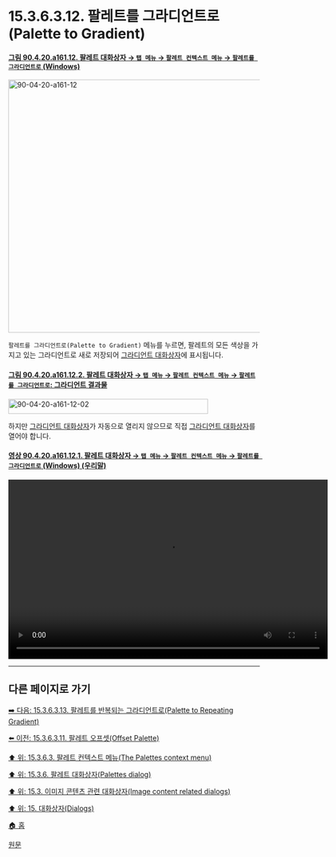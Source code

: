 # 15.3.6.3.12. 팔레트를 그라디언트로(Palette to Gradient)

<a id="90-04-20-a161-12"></a>

#### [그림 90.4.20.a161.12. 팔레트 대화상자 → `탭 메뉴` → `팔레트 컨텍스트 메뉴` → `팔레트를 그라디언트로` (Windows)](./90-04-0020-palette.md#90-04-20-a161-12)
<img width="870" height="508" alt="90-04-20-a161-12" src="https://github.com/user-attachments/assets/178c3c5a-5cab-4f42-9a56-1d3b7fc99356" />

`팔레트를 그라디언트로(Palette to Gradient)` 메뉴를 누르면, 팔레트의 모든 색상을 가지고 있는 그라디언트로 새로 저장되어 [그라디언트 대화상자](./15-03-05-00-gradient_dialog.md)에 표시됩니다.

<a id="90-04-20-a161-12-02"></a>

#### [그림 90.4.20.a161.12.2. 팔레트 대화상자 → `탭 메뉴` → `팔레트 컨텍스트 메뉴` → `팔레트를 그라디언트로`: 그라디언트 결과물](./90-04-0020-palette.md#90-04-20-a161-12-02)
<img width="400" height="30" alt="90-04-20-a161-12-02" src="https://github.com/user-attachments/assets/3ae27c2f-a06e-4890-95c3-ad152115337d" />

하지만 [그라디언트 대화상자](./15-03-05-00-gradient_dialog.md)가 자동으로 열리지 않으므로 직접 [그라디언트 대화상자](./15-03-05-00-gradient_dialog.md)를 열어야 합니다.

<a id="90-04-20-a161-12-01"></a>

#### [영상 90.4.20.a161.12.1. 팔레트 대화상자 → `탭 메뉴` → `팔레트 컨텍스트 메뉴` → `팔레트를 그라디언트로` (Windows) (우리말)](./90-04-0020-palette.md#90-04-20-a161-12-01)
<video controls="controls" width="640" height="360" src="https://github.com/user-attachments/assets/c7d63d39-7d31-4a62-9252-2b6a80e925b9"></video>

***

## 다른 페이지로 가기

[➡️ 다음: 15.3.6.3.13. 팔레트를 반복되는 그라디언트로(Palette to Repeating Gradient)](./15-03-06-03-13-palette_to_repeating_gradient.md)

[⬅️ 이전: 15.3.6.3.11. 팔레트 오프셋(Offset Palette)](./15-03-06-03-11-offset_palette.md)

[⬆️ 위: 15.3.6.3. 팔레트 컨텍스트 메뉴(The Palettes context menu)](./15-03-06-03-00-the_palettes_context_menu.md)

[⬆️ 위: 15.3.6. 팔레트 대화상자(Palettes dialog)](./15-03-06-00-palettes-dialog.md)

[⬆️ 위: 15.3. 이미지 콘텐츠 관련 대화상자(Image content related dialogs)](./15-03-00-image-content-related-dialogs.md)

[⬆️ 위: 15. 대화상자(Dialogs)](./15-00-dialogs.md)

[🏠 홈](./00-home.md)

[원문](https://docs.gimp.org/2.10/ko/gimp-palette-dialog.html#gimp-concepts-palettes-menu)